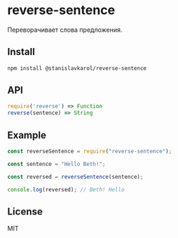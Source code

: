 # reverse-sentence

Переворачивает слова предложения.

## Install

```sh
npm install @stanislavkarol/reverse-sentence
```

## API

```js
require('reverse') => Function
reverse(sentence) => String
```

## Example

```js
const reverseSentence = require("reverse-sentence");

const sentence = "Hello Beth!";

const reversed = reverseSentence(sentence);

console.log(reversed); // Beth! Hello
```

## License

MIT
